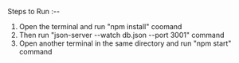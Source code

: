 Steps to Run :--
1) Open the terminal and run "npm install" coomand
2) Then  run "json-server --watch db.json --port 3001" command
3) Open another terminal in the same directory and run "npm start" command
